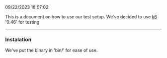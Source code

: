 09/22/2023 18:07:02

This is a document on how to use our test setup. We've decided to use [k6](https://k6.io/) '0.46' for testing 

---

### Instalation 

We've put the binary in 'bin/' for ease of use. 



